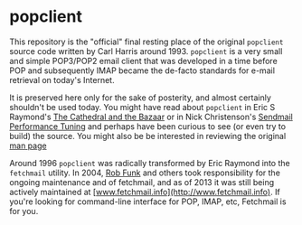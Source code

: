 popclient
=========

This repository is the "official" final resting place of the original 
`popclient` source code written by Carl Harris around 1993. `popclient` 
is a very small and simple POP3/POP2 email client that was developed 
in a time before POP and subsequently IMAP became the de-facto standards 
for e-mail retrieval on today's Internet. 

It is preserved here only for the sake of posterity, and almost certainly
shouldn't be used today. You might have read about `popclient` 
in Eric S Raymond's [The Cathedral and the Bazaar](http://www.catb.org/esr/writings/cathedral-bazaar/cathedral-bazaar/) or in Nick Christenson's 
[Sendmail Performance Tuning](https://books.google.com/books/about/Sendmail_Performance_Tuning.html) and perhaps have been curious to see (or even try to
build) the source. You might also be be interested in reviewing the original [man page](https://soulwing.github.io/popclient/popclient.html)

Around 1996 `popclient` was radically transformed by Eric Raymond into
the `fetchmail` utility. In 2004, [Rob Funk](https://sourceforge.net/u/robfunk/profile/) and others took responsibility for the ongoing maintenance and of
fetchmail, and as of 2013 it was still being actively maintained at
[www.fetchmail.info](http://www.fetchmail.info). If you're looking for 
command-line interface for POP, IMAP, etc, Fetchmail is for you.
